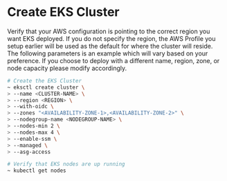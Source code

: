 # Create EKS Cluster

Verify that your AWS configuration is pointing to the correct region you want EKS deployed. If you do not specify the region, the AWS Profile you setup earlier will be used as the default for where the cluster will reside. The following parameters is an example which will vary based on your preference. If you choose to deploy with a different name, region, zone, or node capacity please modify accordingly.

```bash
# Create the EKS Cluster
~ eksctl create cluster \
> --name <CLUSTER-NAME> \
> --region <REGION> \
> --with-oidc \
> --zones "<AVAILABILITY-ZONE-1>,<AVAILABILITY-ZONE-2>" \
> --nodegroup-name <NODEGROUP-NAME> \
> --nodes-min 2 \
> --nodes-max 4 \
> --enable-ssm \
> --managed \
> --asg-access
```

```bash
# Verify that EKS nodes are up running
~ kubectl get nodes
```
